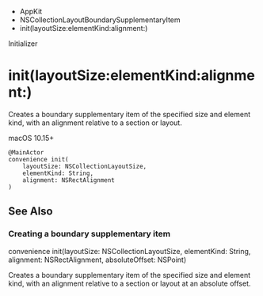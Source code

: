 

- AppKit
- NSCollectionLayoutBoundarySupplementaryItem
-  init(layoutSize:elementKind:alignment:) 

Initializer

# init(layoutSize:elementKind:alignment:)

Creates a boundary supplementary item of the specified size and element kind, with an alignment relative to a section or layout.

macOS 10.15+

``` source
@MainActor
convenience init(
    layoutSize: NSCollectionLayoutSize,
    elementKind: String,
    alignment: NSRectAlignment
)
```

## See Also

### Creating a boundary supplementary item

convenience init(layoutSize: NSCollectionLayoutSize, elementKind: String, alignment: NSRectAlignment, absoluteOffset: NSPoint)

Creates a boundary supplementary item of the specified size and element kind, with an alignment relative to a section or layout at an absolute offset.

